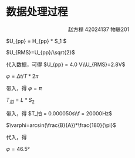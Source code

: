 # 数据处理过程

<center>赵方程 42024137 物联201</center>

$U_{pp} = H_{pp} * S_1 $

$U_{RMS}=U_{pp}/\sqrt{2}$

代入数据，可得  $U_{pp} = 4.0 V\\U_{RMS}=2.8V$

$\varphi=\Delta t /T *2\pi$

带入，得 $\varphi = \pi$

$T_拍 = L*S_2$

带入，得  $T_拍 = 0.000050s\\f = 20000Hz$

$\varphi=arcsin(\frac{B}{A})*\frac{180}{\pi}$

代入，得

$\varphi = 46.5°$